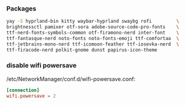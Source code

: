 ### Packages

```bash
yay -S hyprland-bin kitty waybar-hyprland swaybg rofi         \
brightnessctl pamixer otf-sora adobe-source-code-pro-fonts    \
ttf-nerd-fonts-symbols-common otf-firamono-nerd inter-font    \
ttf-fantasque-nerd noto-fonts noto-fonts-emoji ttf-comfortaa  \
ttf-jetbrains-mono-nerd ttf-icomoon-feather ttf-iosevka-nerd  \
ttf-firacode-nerd polkit-gnome dunst papirus-icon-theme
```

### disable wifi powersave

/etc/NetworkManager/conf.d/wifi-powersave.conf:

```conf
[connection]
wifi.powersave = 2
```

